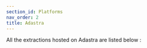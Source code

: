 ```yaml
---
section_id: Platforms
nav_order: 2
title: Adastra
---
```


All the extractions hosted on Adastra are listed below :


